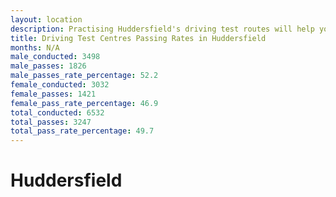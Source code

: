 ```yaml
---
layout: location
description: Practising Huddersfield's driving test routes will help you become more confident in your gear-changing abilities.
title: Driving Test Centres Passing Rates in Huddersfield
months: N/A
male_conducted: 3498
male_passes: 1826
male_passes_rate_percentage: 52.2
female_conducted: 3032
female_passes: 1421
female_pass_rate_percentage: 46.9
total_conducted: 6532
total_passes: 3247
total_pass_rate_percentage: 49.7
---
```


# Huddersfield
